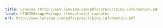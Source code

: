 ```yaml
---
title: Lenvima (http://www.lenvima.com/pdfs/prescribing-information.pdf)
label: LENVIMA<sup>®</sup> (lenvatinib) capsules
url: http://www.lenvima.com/pdfs/prescribing-information.pdf
---
```

